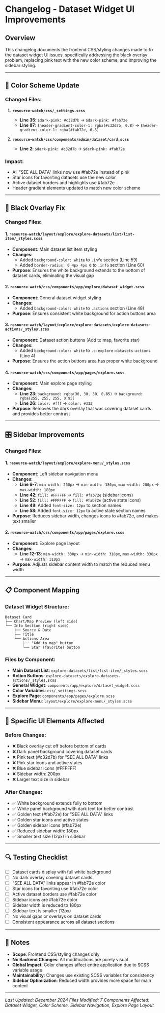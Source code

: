 # Changelog - Dataset Widget UI Improvements

## Overview
This changelog documents the frontend CSS/styling changes made to fix the dataset widget UI issues, specifically addressing the black overlay problem, replacing pink text with the new color scheme, and improving the sidebar styling.

---

## 🎨 Color Scheme Update

### Changed Files:
1. **`resource-watch/css/_settings.scss`**
   - **Line 35**: `$dark-pink: #c32d7b` → `$dark-pink: #fab72e`
   - **Line 87**: `$header-gradient-color-1: rgba(#c32d7b, 0.8)` → `$header-gradient-color-1: rgba(#fab72e, 0.8)`

2. **`resource-watch/css/components/admin/dataset/card.scss`**
   - **Line 2**: `$dark-pink: #c32d7b` → `$dark-pink: #fab72e`

### Impact:
- All "SEE ALL DATA" links now use #fab72e instead of pink
- Star icons for favoriting datasets use the new color
- Active dataset borders and highlights use #fab72e
- Header gradient elements updated to match new color scheme

---

## 🔧 Black Overlay Fix

### Changed Files:

#### 1. **`resource-watch/layout/explore/explore-datasets/list/list-item/_styles.scss`**
- **Component**: Main dataset list item styling
- **Changes**:
  - Added `background-color: white` to `.info` section (Line 59)
  - Added `border-radius: 0 4px 4px 0` to `.info` section (Line 60)
- **Purpose**: Ensures the white background extends to the bottom of dataset cards, eliminating the visual gap

#### 2. **`resource-watch/css/components/app/explore/dataset_widget.scss`**
- **Component**: General dataset widget styling
- **Changes**:
  - Added `background-color: white` to `.actions` section (Line 48)
- **Purpose**: Ensures consistent white background for action buttons area

#### 3. **`resource-watch/layout/explore/explore-datasets/explore-datasets-actions/_styles.scss`**
- **Component**: Dataset action buttons (Add to map, favorite star)
- **Changes**:
  - Added `background-color: white` to `.c-explore-datasets-actions` (Line 4)
- **Purpose**: Ensures the action buttons area has proper white background

#### 4. **`resource-watch/css/components/app/pages/explore.scss`**
- **Component**: Main explore page styling
- **Changes**:
  - **Line 23**: `background: rgba(30, 30, 30, 0.85)` → `background: rgba(255, 255, 255, 0.95)`
  - **Line 26**: `color: #fff` → `color: #333`
- **Purpose**: Removes the dark overlay that was covering dataset cards and provides better contrast

---

## 🎛️ Sidebar Improvements

### Changed Files:

#### 1. **`resource-watch/layout/explore/explore-menu/_styles.scss`**
- **Component**: Left sidebar navigation menu
- **Changes**:
  - **Line 6-7**: `min-width: 200px` → `min-width: 180px`, `max-width: 200px` → `max-width: 180px`
  - **Line 42**: `fill: #FFFFFF` → `fill: #fab72e` (sidebar icons)
  - **Line 52**: `fill: #FFFFFF` → `fill: #fab72e` (active state icons)
  - **Line 49**: Added `font-size: 12px` to section names
  - **Line 58**: Added `font-size: 12px` to active state section names
- **Purpose**: Reduces sidebar width, changes icons to #fab72e, and makes text smaller

#### 2. **`resource-watch/css/components/app/pages/explore.scss`**
- **Component**: Explore page layout
- **Changes**:
  - **Line 12-13**: `min-width: 330px` → `min-width: 310px`, `max-width: 330px` → `max-width: 310px`
- **Purpose**: Adjusts sidebar content width to match the reduced menu width

---

## 📋 Component Mapping

### Dataset Widget Structure:
```
Dataset Card
├── Chart/Map Preview (left side)
└── Info Section (right side)
    ├── Source & Date
    ├── Title
    └── Actions Area
        ├── "Add to map" button
        └── Star (favorite) button
```

### Files by Component:
- **Main Dataset List**: `explore-datasets/list/list-item/_styles.scss`
- **Action Buttons**: `explore-datasets/explore-datasets-actions/_styles.scss`
- **General Widget**: `components/app/explore/dataset_widget.scss`
- **Color Variables**: `css/_settings.scss`
- **Explore Page**: `components/app/pages/explore.scss`
- **Sidebar Menu**: `layout/explore/explore-menu/_styles.scss`

---

## 🎯 Specific UI Elements Affected

### Before Changes:
- ❌ Black overlay cut off before bottom of cards
- ❌ Dark panel background covering dataset cards
- ❌ Pink text (#c32d7b) for "SEE ALL DATA" links
- ❌ Pink star icons and active states
- ❌ Blue sidebar icons (#FFFFFF)
- ❌ Sidebar width: 200px
- ❌ Larger text size in sidebar

### After Changes:
- ✅ White background extends fully to bottom
- ✅ White panel background with dark text for better contrast
- ✅ Golden text (#fab72e) for "SEE ALL DATA" links
- ✅ Golden star icons and active states
- ✅ Golden sidebar icons (#fab72e)
- ✅ Reduced sidebar width: 180px
- ✅ Smaller text size (12px) in sidebar

---

## 🔍 Testing Checklist

- [ ] Dataset cards display with full white background
- [ ] No dark overlay covering dataset cards
- [ ] "SEE ALL DATA" links appear in #fab72e color
- [ ] Star icons for favoriting use #fab72e color
- [ ] Active dataset borders use #fab72e color
- [ ] Sidebar icons are #fab72e color
- [ ] Sidebar width is reduced to 180px
- [ ] Sidebar text is smaller (12px)
- [ ] No visual gaps or overlays on dataset cards
- [ ] Consistent appearance across all dataset sections

---

## 📝 Notes

- **Scope**: Frontend CSS/styling changes only
- **No Backend Changes**: All modifications are purely visual
- **Global Impact**: Color changes affect entire application due to SCSS variable usage
- **Maintainability**: Changes use existing SCSS variables for consistency
- **Sidebar Optimization**: Reduced width provides more space for main content

---

*Last Updated: December 2024*
*Files Modified: 7*
*Components Affected: Dataset Widget, Color Scheme, Sidebar Navigation, Explore Page Layout*
